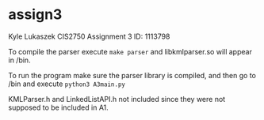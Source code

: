 # assign3

Kyle Lukaszek
CIS2750 Assignment 3 
ID: 1113798

To compile the parser execute `make parser` and libkmlparser.so will appear in /bin.

To run the program make sure the parser library is compiled, and then go to /bin and execute `python3 A3main.py`

KMLParser.h and LinkedListAPI.h not included since they were not supposed to be included in A1.
